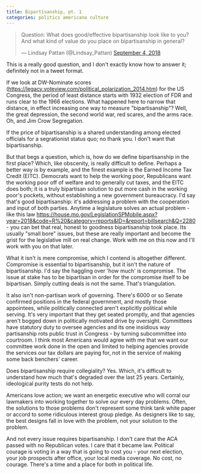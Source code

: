 ```yaml
---
title: Bipartisanship, pt. 1
categories: politics americana culture
---
```


<blockquote class="twitter-tweet" data-lang="en"><p lang="en" dir="ltr">Question: What does good/effective bipartisanship look like to you? And what kind of value do you place on bipartisanship in general?</p>&mdash; Lindsay Pattan (@Lindsay_Pattan) <a href="https://twitter.com/Lindsay_Pattan/status/1036994681572347904?ref_src=twsrc%5Etfw">September 4, 2018</a></blockquote>
<script async src="https://platform.twitter.com/widgets.js" charset="utf-8"></script>

This is a really good question, and I don't exactly know how to answer it; definitely not in a tweet format.

If we look at DW-Nominate scores (https://legacy.voteview.com/political_polarization_2014.htm)  for the US Congress, the period of least distance starts with 1932 election of FDR and runs clear to the 1966 elections. What happened here to narrow that distance, in effect increasing one way to measure "bipartisanship"? Well, the great depression, the second world war, red scares, and the arms race. Oh, and Jim Crow Segregation. 

If the price of bipartisanship is a shared understanding among elected officials for a segrationist status quo; no thank you. I don't want that bipartisanship. 

But that begs a question, which is, how do we define bipartisanship in the first place? Which, like obscenity, is really difficult to define. Perhaps a better way is by example, and the finest example is the Earned Income Tax Credit (EITC).  Democrats want to help the working poor, Republicans want the working poor off of welfare and to generally cut taxes, and the EITC does both; it is a truly bipartisan solution to put more cash in the working poor's pockets, without establishing a new government bureaucracy.  I'd say that's good bipartisanship: it's addressing a problem with the cooperation and input of both parties.  Anytime a legislature solves an actual problem - like this law https://house.mo.gov/LegislationSPMobile.aspx?year=2018&code=R%20&category=reports&ID=&report=billsearch&Q=2280 - you can bet that real, honest to goodness bipartisanship took place. Its usually "small bore" issues, but these are really important and become the grist for the legislative mill on real change. Work with me on this now and I'll work with you on that later. 

What it isn't is mere compromise, which I contend is altogether different. Compromise is essential to bipartisanship, but it isn't the nature of bipartisanship. I'd say the haggling over 'how much' is compromise. The issue at stake has to be bipartisan in order for the compromise itself to be bipartisan. Simply cutting deals is not the same. That's triangulation. 

It also isn't non-partisan work of governing. There's 6000 or so Senate confirmed positions in the federal government, and mostly those appointees, while politically connected aren't explicitly political while serving. It's very important that they get seated promptly, and that agencies aren't bogged down in politically motivated drive by oversight. Committees have statutory duty to oversee agencies and its one insidious way partisanship rots public trust in Congress - by turning subcommittee into courtroom.  I think most Americans would agree with me that we want our committee work done in the open and limited to helping agencies provide the services our tax dollars are paying for, not in the service of making some back benchers' career. 

Does bipartisanship require collegiality? Yes. Which, it's difficult to understand how much that's degraded over the last 25 years. Certainly, ideological purity tests do not help. 

Americans love action; we want an energetic executive who will corral our lawmakers into working together to solve our every day problems.  Often, the solutions to those problems don't represent some think tank white paper or accord to some ridiculous interest group pledge. As designers like to say, the best designs fall in love with the problem, not your solution to the problem. 

And not every issue requires bipartisanship. I don't care that the ACA passed with no Republican votes. I care that it became law. Political courage is voting in a way that is going to cost you - your next election, your job prospects after office, your local media coverage. No cost, no courage. There's a time and a place for both in political life.
